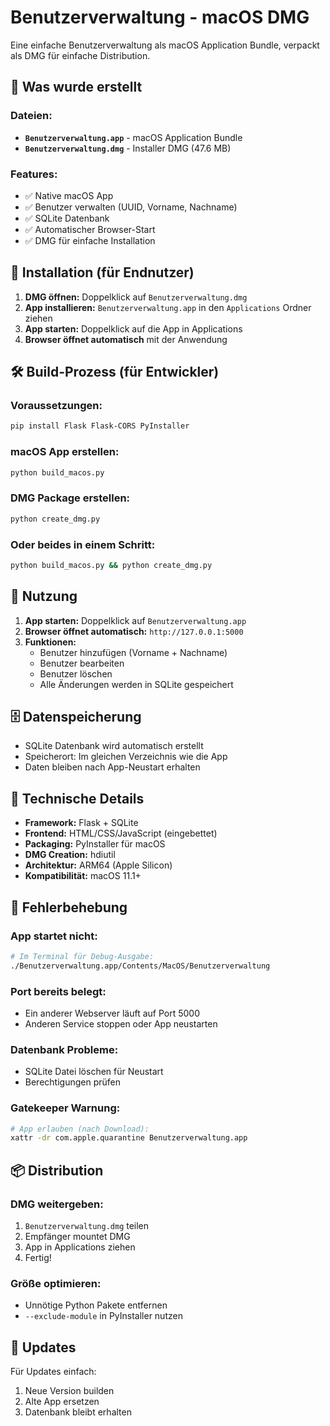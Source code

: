 # Benutzerverwaltung - macOS DMG

Eine einfache Benutzerverwaltung als macOS Application Bundle, verpackt als DMG für einfache Distribution.

## 🎯 Was wurde erstellt

### Dateien:
- **`Benutzerverwaltung.app`** - macOS Application Bundle
- **`Benutzerverwaltung.dmg`** - Installer DMG (47.6 MB)

### Features:
- ✅ Native macOS App
- ✅ Benutzer verwalten (UUID, Vorname, Nachname)
- ✅ SQLite Datenbank
- ✅ Automatischer Browser-Start
- ✅ DMG für einfache Installation

## 🚀 Installation (für Endnutzer)

1. **DMG öffnen:** Doppelklick auf `Benutzerverwaltung.dmg`
2. **App installieren:** `Benutzerverwaltung.app` in den `Applications` Ordner ziehen
3. **App starten:** Doppelklick auf die App in Applications
4. **Browser öffnet automatisch** mit der Anwendung

## 🛠️ Build-Prozess (für Entwickler)

### Voraussetzungen:
```bash
pip install Flask Flask-CORS PyInstaller
```

### macOS App erstellen:
```bash
python build_macos.py
```

### DMG Package erstellen:
```bash
python create_dmg.py
```

### Oder beides in einem Schritt:
```bash
python build_macos.py && python create_dmg.py
```

## 📱 Nutzung

1. **App starten:** Doppelklick auf `Benutzerverwaltung.app`
2. **Browser öffnet automatisch:** `http://127.0.0.1:5000`
3. **Funktionen:**
   - Benutzer hinzufügen (Vorname + Nachname)
   - Benutzer bearbeiten
   - Benutzer löschen
   - Alle Änderungen werden in SQLite gespeichert

## 🗄️ Datenspeicherung

- SQLite Datenbank wird automatisch erstellt
- Speicherort: Im gleichen Verzeichnis wie die App
- Daten bleiben nach App-Neustart erhalten

## 🔧 Technische Details

- **Framework:** Flask + SQLite
- **Frontend:** HTML/CSS/JavaScript (eingebettet)
- **Packaging:** PyInstaller für macOS
- **DMG Creation:** hdiutil
- **Architektur:** ARM64 (Apple Silicon)
- **Kompatibilität:** macOS 11.1+

## 🐛 Fehlerbehebung

### App startet nicht:
```bash
# Im Terminal für Debug-Ausgabe:
./Benutzerverwaltung.app/Contents/MacOS/Benutzerverwaltung
```

### Port bereits belegt:
- Ein anderer Webserver läuft auf Port 5000
- Anderen Service stoppen oder App neustarten

### Datenbank Probleme:
- SQLite Datei löschen für Neustart
- Berechtigungen prüfen

### Gatekeeper Warnung:
```bash
# App erlauben (nach Download):
xattr -dr com.apple.quarantine Benutzerverwaltung.app
```

## 📦 Distribution

### DMG weitergeben:
1. `Benutzerverwaltung.dmg` teilen
2. Empfänger mountet DMG
3. App in Applications ziehen
4. Fertig!

### Größe optimieren:
- Unnötige Python Pakete entfernen
- `--exclude-module` in PyInstaller nutzen

## 🔄 Updates

Für Updates einfach:
1. Neue Version builden
2. Alte App ersetzen
3. Datenbank bleibt erhalten